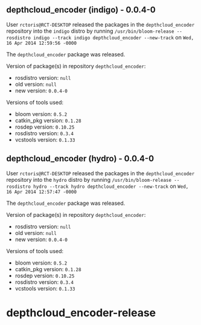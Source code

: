 ## depthcloud_encoder (indigo) - 0.0.4-0

User `rctoris@RCT-DESKTOP` released the packages in the `depthcloud_encoder` repository into the `indigo` distro by running `/usr/bin/bloom-release --rosdistro indigo --track indigo depthcloud_encoder --new-track` on `Wed, 16 Apr 2014 12:59:56 -0000`

The `depthcloud_encoder` package was released.

Version of package(s) in repository `depthcloud_encoder`:
- rosdistro version: `null`
- old version: `null`
- new version: `0.0.4-0`

Versions of tools used:
- bloom version: `0.5.2`
- catkin_pkg version: `0.1.28`
- rosdep version: `0.10.25`
- rosdistro version: `0.3.4`
- vcstools version: `0.1.33`


## depthcloud_encoder (hydro) - 0.0.4-0

User `rctoris@RCT-DESKTOP` released the packages in the `depthcloud_encoder` repository into the `hydro` distro by running `/usr/bin/bloom-release --rosdistro hydro --track hydro depthcloud_encoder --new-track` on `Wed, 16 Apr 2014 12:57:47 -0000`

The `depthcloud_encoder` package was released.

Version of package(s) in repository `depthcloud_encoder`:
- rosdistro version: `null`
- old version: `null`
- new version: `0.0.4-0`

Versions of tools used:
- bloom version: `0.5.2`
- catkin_pkg version: `0.1.28`
- rosdep version: `0.10.25`
- rosdistro version: `0.3.4`
- vcstools version: `0.1.33`


depthcloud_encoder-release
==========================
